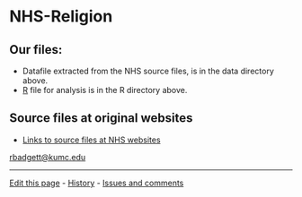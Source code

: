 # NHS-Religion

## Our files:
* Datafile extracted from the NHS source files, is in the data directory above.
* [R](https://www.r-project.org/) file for analysis is in the R directory above.

## Source files at original websites
* [Links to source files at NHS websites](https://ebmgt.github.io/nhs-source/)

rbadgett@kumc.edu

-------------------------------

[Edit this page](../../edit/master/README.md) - [History](../../commits/master/README.md)  - 
[Issues and comments](../../issues?q=is%3Aboth+is%3Aissue)

